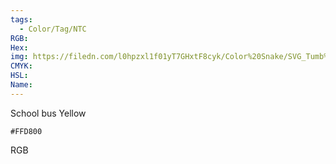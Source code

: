 ```yaml
---
tags:
  - Color/Tag/NTC
RGB:
Hex:
img: https://filedn.com/l0hpzxl1f01yT7GHxtF8cyk/Color%20Snake/SVG_Tumb%20Mass%20No%20Name/FFD800.svg
CMYK:
HSL:
Name:
---
```

School bus Yellow
```palette
#FFD800
```
RGB

